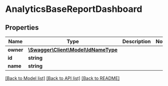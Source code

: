 # AnalyticsBaseReportDashboard

## Properties
Name | Type | Description | Notes
------------ | ------------- | ------------- | -------------
**owner** | [**\Swagger\Client\Model\IdNameType**](IdNameType.md) |  | 
**id** | **string** |  | 
**name** | **string** |  | 

[[Back to Model list]](../README.md#documentation-for-models) [[Back to API list]](../README.md#documentation-for-api-endpoints) [[Back to README]](../README.md)


